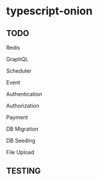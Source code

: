 # typescript-onion

## TODO

Redis

GraphQL

Scheduler

Event

Authentication

Authorization

Payment

DB Migration

DB Seeding

File Upload

## TESTING

